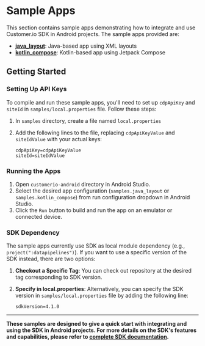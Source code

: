 # Sample Apps

This section contains sample apps demonstrating how to integrate and use Customer.io SDK in Android projects. The sample apps provided are:

- **[java_layout](java_layout)**: Java-based app using XML layouts
- **[kotlin_compose](kotlin_compose)**: Kotlin-based app using Jetpack Compose

## Getting Started

### Setting Up API Keys

To compile and run these sample apps, you'll need to set up `cdpApiKey` and `siteId` in `samples/local.properties` file. Follow these steps:

1. In `samples` directory, create a file named `local.properties`
2. Add the following lines to the file, replacing `cdpApiKeyValue` and `siteIdValue` with your actual keys:

    ```plaintext
    cdpApiKey=cdpApiKeyValue
    siteId=siteIdValue
    ```

### Running the Apps

1. Open `customerio-android` directory in Android Studio.
2. Select the desired app configuration (`samples.java_layout` or `samples.kotlin_compose`) from run configuration dropdown in Android Studio.
3. Click the `Run` button to build and run the app on an emulator or connected device.

### SDK Dependency

The sample apps currently use SDK as local module dependency (e.g., `project(":datapipelines")`). If you want to use a specific version of the SDK instead, there are two options:

1. **Checkout a Specific Tag**: You can check out repository at the desired tag corresponding to SDK version.
2. **Specify in local.properties**: Alternatively, you can specify the SDK version in `samples/local.properties` file by adding the following line:

    ```plaintext
    sdkVersion=4.1.0
    ```

---

**These samples are designed to give a quick start with integrating and using the SDK in Android projects. For more details on the SDK's features and capabilities, please refer to [complete SDK documentation](https://customer.io/docs/sdk/android/).**
